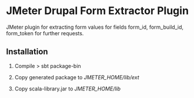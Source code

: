 JMeter Drupal Form Extractor Plugin
===================================

JMeter plugin for extracting form values for fields form_id, form_build_id, form_token for further requests.

Installation
------------

1.   Compile
	> sbt package-bin

2.   Copy generated package to *JMETER_HOME/lib/ext*
3.   Copy scala-library.jar to *JMETER_HOME/lib*